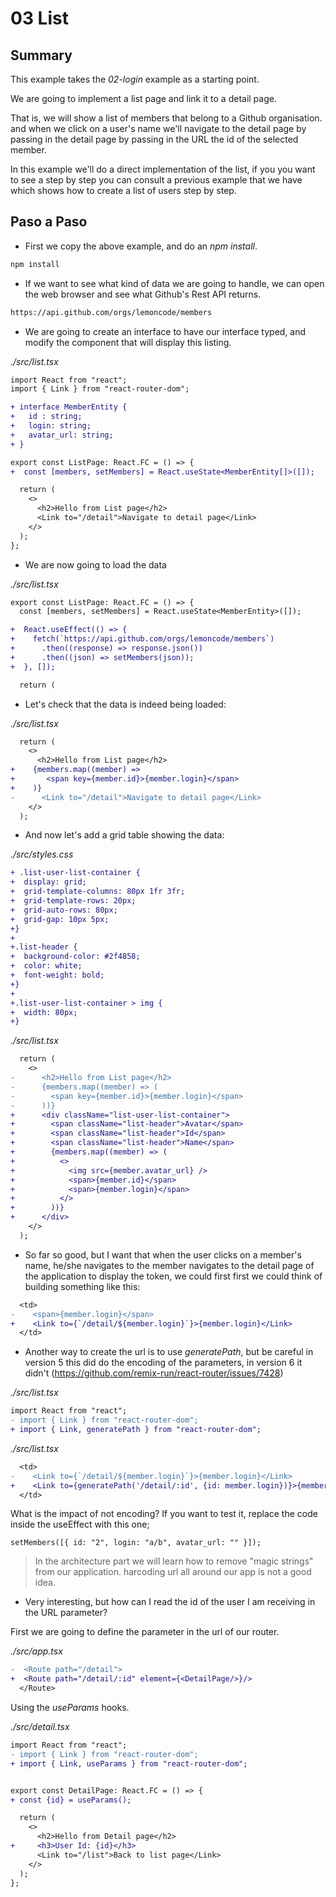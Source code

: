 # 03 List

## Summary

This example takes the _02-login_ example as a starting point.

We are going to implement a list page and link it to a detail page.

That is, we will show a list of members that belong to a Github organisation.
and when we click on a user's name we'll navigate to the detail page by passing in the
detail page by passing in the URL the id of the selected member.

In this example we'll do a direct implementation of the list, if you
you want to see a step by step you can consult a previous example that we have
which shows how to create a list of users step by step.

## Paso a Paso

- First we copy the above example, and do an _npm install_.

```bash
npm install
```

- If we want to see what kind of data we are going to handle, we can open the web browser and see what Github's Rest API returns.

```bash
https://api.github.com/orgs/lemoncode/members
```

- We are going to create an interface to have our interface typed, and modify the component that will display this listing.

_./src/list.tsx_

```diff
import React from "react";
import { Link } from "react-router-dom";

+ interface MemberEntity {
+   id : string;
+   login: string;
+   avatar_url: string;
+ }

export const ListPage: React.FC = () => {
+  const [members, setMembers] = React.useState<MemberEntity[]>([]);

  return (
    <>
      <h2>Hello from List page</h2>
      <Link to="/detail">Navigate to detail page</Link>
    </>
  );
};
```

- We are now going to load the data

_./src/list.tsx_

```diff
export const ListPage: React.FC = () => {
  const [members, setMembers] = React.useState<MemberEntity>([]);

+  React.useEffect(() => {
+    fetch(`https://api.github.com/orgs/lemoncode/members`)
+      .then((response) => response.json())
+      .then((json) => setMembers(json));
+  }, []);

  return (
```

- Let's check that the data is indeed being loaded:

_./src/list.tsx_

```diff
  return (
    <>
      <h2>Hello from List page</h2>
+    {members.map((member) =>
+       <span key={member.id}>{member.login}</span>
+    )}
-      <Link to="/detail">Navigate to detail page</Link>
    </>
  );
```

- And now let's add a grid table showing the data:

_./src/styles.css_

```diff
+ .list-user-list-container {
+  display: grid;
+  grid-template-columns: 80px 1fr 3fr;
+  grid-template-rows: 20px;
+  grid-auto-rows: 80px;
+  grid-gap: 10px 5px;
+}
+
+.list-header {
+  background-color: #2f4858;
+  color: white;
+  font-weight: bold;
+}
+
+.list-user-list-container > img {
+  width: 80px;
+}
```

_./src/list.tsx_

```diff
  return (
    <>
-      <h2>Hello from List page</h2>
-      {members.map((member) => (
-        <span key={member.id}>{member.login}</span>
-      ))}
+      <div className="list-user-list-container">
+        <span className="list-header">Avatar</span>
+        <span className="list-header">Id</span>
+        <span className="list-header">Name</span>
+        {members.map((member) => (
+          <>
+            <img src={member.avatar_url} />
+            <span>{member.id}</span>
+            <span>{member.login}</span>
+          </>
+        ))}
+      </div>
    </>
  );
```

- So far so good, but I want that when the user clicks on a member's name, he/she navigates to the
  member navigates to the detail page of the application to display the token, we could first
  first we could think of building something like this:

```diff
  <td>
-    <span>{member.login}</span>
+    <Link to={`/detail/${member.login}`}>{member.login}</Link>
  </td>
```

- Another way to create the url is to use _generatePath_, but be careful in version 5
  this did do the encoding of the parameters, in version 6 it didn't (https://github.com/remix-run/react-router/issues/7428)

_./src/list.tsx_

```diff
import React from "react";
- import { Link } from "react-router-dom";
+ import { Link, generatePath } from "react-router-dom";
```

_./src/list.tsx_

```diff
  <td>
-    <Link to={`/detail/${member.login}`}>{member.login}</Link>
+    <Link to={generatePath('/detail/:id', {id: member.login})}>{member.login}</Link>
  </td>
```

What is the impact of not encoding? If you want to test it, replace the code inside the useEffect with this one;

```tsx
setMembers([{ id: "2", login: "a/b", avatar_url: "" }]);
```

> In the architecture part we will learn how to remove "magic strings" from our application.
> harcoding url all around our app is not a good idea.

- Very interesting, but how can I read the id of the user I am receiving in the URL parameter?

First we are going to define the parameter in the url of our router.

_./src/app.tsx_

```diff
-  <Route path="/detail">
+  <Route path="/detail/:id" element={<DetailPage/>}/>
  </Route>
```

Using the _useParams_ hooks.

_./src/detail.tsx_

```diff
import React from "react";
- import { Link } from "react-router-dom";
+ import { Link, useParams } from "react-router-dom";


export const DetailPage: React.FC = () => {
+ const {id} = useParams();

  return (
    <>
      <h2>Hello from Detail page</h2>
+     <h3>User Id: {id}</h3>
      <Link to="/list">Back to list page</Link>
    </>
  );
};
```
